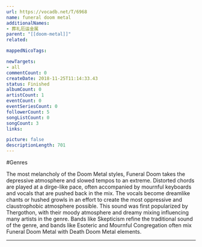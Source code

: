 ```yaml
---
url: https://vocadb.net/T/6968
name: funeral doom metal
additionalNames: 
- 葬礼厄运金属
parent: "[[doom-metal]]"
related:

mappedNicoTags:

newTargets:
- all
commentCount: 0
createDate: 2018-11-25T11:14:33.43
status: Finished
albumCount: 0
artistCount: 1
eventCount: 0
eventSeriesCount: 0
followerCount: 5
songListCount: 0
songCount: 3
links: 

picture: false
descriptionLength: 701
---
```


#Genres

The most melancholy of the Doom Metal styles, Funeral Doom takes the depressive atmosphere and slowed tempos to an extreme. Distorted chords are played at a dirge-like pace, often accompanied by mournful keyboards and vocals that are pushed back in the mix. The vocals become dreamlike chants or hushed growls in an effort to create the most oppressive and claustrophobic atmosphere possible. This sound was first popularized by Thergothon, with their moody atmosphere and dreamy mixing influencing many artists in the genre. Bands like Skepticism refine the traditional sound of the genre, and bands like Esoteric and Mournful Congregation often mix Funeral Doom Metal with Death Doom Metal elements.

---


